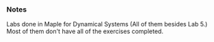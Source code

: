 <h3> Notes </h3>

Labs done in Maple for Dynamical Systems (All of them besides Lab 5.) Most of them don't have all of the exercises completed.